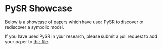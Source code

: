 # PySR Showcase
Below is a showcase of papers which have used PySR to discover
or rediscover a symbolic model.

If you have used PySR in your research,
please submit a pull request to add your paper to [this file](https://github.com/MilesCranmer/PySR/blob/master/docs/papers.md).


<style>
.row {
  display: flex;
}
.row:after {
  content: "";
  display: table;
  clear: both;
}
.image_column {
  flex: 50%;
  float: left;
  padding: 10px;
  display: flex;
  justify-content: center;
  align-items: center;
  text-align: center;
}
.text_column {
  flex: 50%;
  padding: 10px;
}
.center {
  text-align: center;
}
</style>
